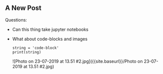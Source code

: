 ## A New Post

Questions:
- Can this thing take jupyter notebooks
- What about code-blocks and images

	```python3
	string = 'code-block'
    print(string)
	```
    ![Photo on 23-07-2019 at 13.51 #2.jpg]({{site.baseurl}}/Photo on 23-07-2019 at 13.51 #2.jpg)
